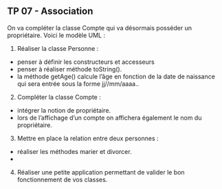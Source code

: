 ## TP 07 - Association

On va compléter la classe Compte qui va désormais posséder un propriétaire. Voici le modèle UML :       
1. Réaliser la classe Personne :  
  - penser à définir les constructeurs et accesseurs  
  - penser à réaliser méthode toString().  
  - la méthode getAge() calcule l’âge en fonction de la date de naissance qui sera entrée sous la forme jj//mm/aaaa.. 

2. Compléter la classe Compte :     
  -    intégrer la notion de propriétaire.     
  -    lors de l’affichage d’un compte on affichera également le nom du propriétaire. 

3. Mettre en place la relation entre deux personnes :      
  -    réaliser les méthodes marier et divorcer. 
  -    

4. Réaliser une petite application permettant de valider le bon fonctionnement de vos classes. 
